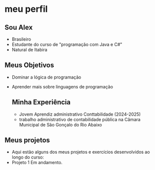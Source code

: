 # meu perfil 

## Sou Alex

- Brasileiro
- Estudante do curso de "programação com Java e C#"
- Natural de Itabira

## Meus Objetivos

- Dominar a lógica de programação
- Aprender mais sobre linguagens de programação

  ## Minha Experiência

  - Jovem Aprendiz administrativo Conttabilidade (2024-2025)
  - trabalho administrativo de contabilidade pública na Câmara Municipal de São Gonçalo do Rio Abaixo
## Meus projetos
- Aqui estão alguns dos meus projetos e exercícios desenvolvidos ao longo do curso:
- Projeto 1 Em andamento.